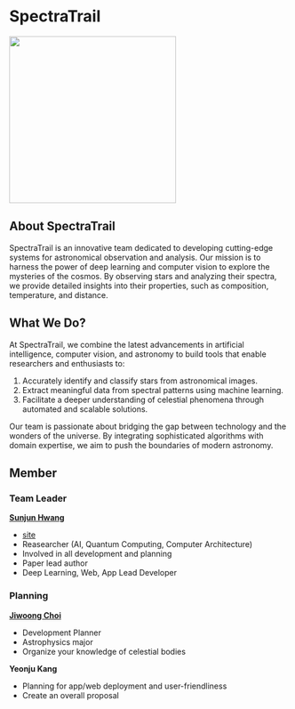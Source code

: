 # SpectraTrail
<img src="https://i.imgur.com/3mjr2kB.png" width=300/>


## About SpectraTrail
SpectraTrail is an innovative team dedicated to developing cutting-edge systems for astronomical observation and analysis. Our mission is to harness the power of deep learning and computer vision to explore the mysteries of the cosmos. By observing stars and analyzing their spectra, we provide detailed insights into their properties, such as composition, temperature, and distance.

## What We Do?
At SpectraTrail, we combine the latest advancements in artificial intelligence, computer vision, and astronomy to build tools that enable researchers and enthusiasts to:

1. Accurately identify and classify stars from astronomical images.
2. Extract meaningful data from spectral patterns using machine learning.
3. Facilitate a deeper understanding of celestial phenomena through automated and scalable solutions.

Our team is passionate about bridging the gap between technology and the wonders of the universe. By integrating sophisticated algorithms with domain expertise, we aim to push the boundaries of modern astronomy.



## Member 
### Team Leader
[**Sunjun Hwang**](https://github.com/justinbrianhwang)
- [site](https://sites.google.com/view/seonjunhwang)
- Reasearcher (AI, Quantum Computing, Computer Architecture)
- Involved in all development and planning
- Paper lead author
- Deep Learning, Web, App Lead Developer

### Planning 
[**Jiwoong Choi**](https://github.com/Pinchpeach)
- Development Planner
- Astrophysics major
- Organize your knowledge of celestial bodies

**Yeonju Kang**
- Planning for app/web deployment and user-friendliness
- Create an overall proposal 

